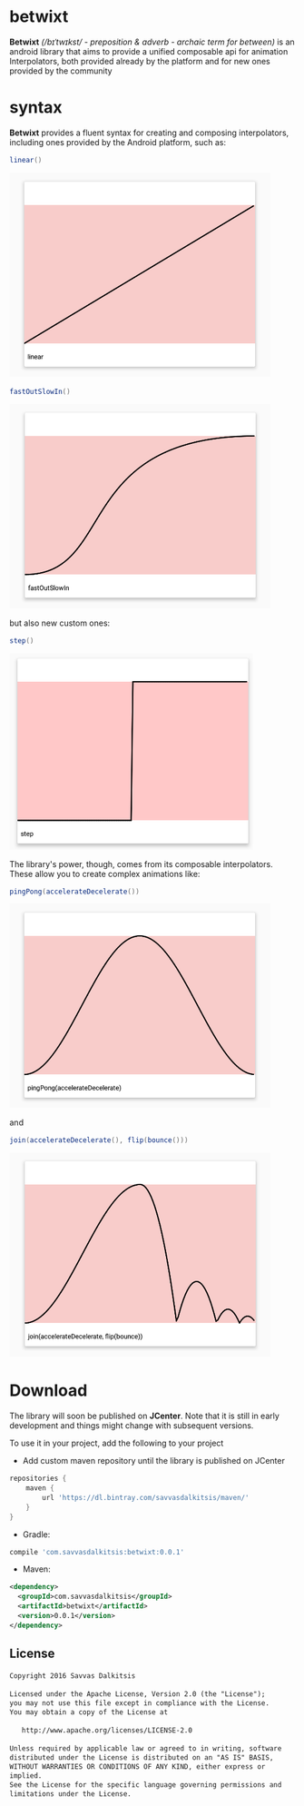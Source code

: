 betwixt
======

**Betwixt** _(/bɪˈtwɪkst/ - preposition & adverb - archaic term for between)_ is an
android library that aims to provide a unified composable api for animation
Interpolators, both provided already by the platform and for new ones provided
by the community

syntax
======

**Betwixt** provides a fluent syntax for creating and composing interpolators,
including ones provided by the Android platform, such as:

```java
linear()
```
![linear](resources/images/linear.png)

```java
fastOutSlowIn()
```
![fastOutSlowIn](resources/images/fastOutSlowIn.png)

but also new custom ones:

```java
step()
```
![step](resources/images/step.png)

The library's power, though, comes from its composable interpolators.
These allow you to create complex animations like:

```java
pingPong(accelerateDecelerate())
```
![pingPongAccelerateDecelerate](resources/images/pingPongAccelerateDecelerate.png)

and

```java
join(accelerateDecelerate(), flip(bounce()))
```
![joinAccelerateDecelerateFlipBounce](resources/images/joinAccelerateDecelerateFlipBounce.png)

Download
======

The library will soon be published on **JCenter**. Note that it is still in early development and things might
change with subsequent versions.

To use it in your project, add the following to your project

- Add custom maven repository until the library is published on JCenter
```groovy
repositories {
    maven {
        url 'https://dl.bintray.com/savvasdalkitsis/maven/'
    }
}
```

- Gradle:
```groovy
compile 'com.savvasdalkitsis:betwixt:0.0.1'
```
- Maven:
```xml
<dependency>
  <groupId>com.savvasdalkitsis</groupId>
  <artifactId>betwixt</artifactId>
  <version>0.0.1</version>
</dependency>
```

License
-------

    Copyright 2016 Savvas Dalkitsis

    Licensed under the Apache License, Version 2.0 (the "License");
    you may not use this file except in compliance with the License.
    You may obtain a copy of the License at

       http://www.apache.org/licenses/LICENSE-2.0

    Unless required by applicable law or agreed to in writing, software
    distributed under the License is distributed on an "AS IS" BASIS,
    WITHOUT WARRANTIES OR CONDITIONS OF ANY KIND, either express or implied.
    See the License for the specific language governing permissions and
    limitations under the License.